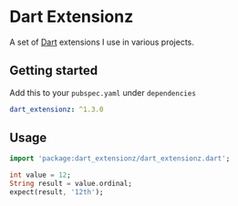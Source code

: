 # Dart Extensionz

A set of [Dart](https://dart.dev) extensions I use in various projects.

## Getting started

Add this to your `pubspec.yaml` under `dependencies`

```yaml
dart_extensionz: ^1.3.0
```

## Usage

```dart
import 'package:dart_extensionz/dart_extensionz.dart';

int value = 12;
String result = value.ordinal;
expect(result, '12th');
```
